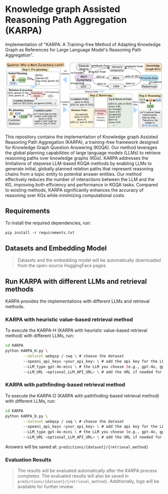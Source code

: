# Knowledge graph Assisted Reasoning Path Aggregation (KARPA)
Implementation of "KARPA: A Training-free Method of Adapting Knowledge Graph as References for Large Language Model's Reasoning Path Aggregation".

<img src="fig1.png" width = "800" />

This repository contains the implementation of Knowledge graph Assisted Reasoning Path Aggregation (KARPA), a training-free framework designed for Knowledge Graph Question Answering (KGQA). Our method leverages the global planning capabilities of large language models (LLMs) to retrieve reasoning paths over knowledge graphs (KGs). KARPA addresses the limitations of stepwise LLM-based KGQA methods by enabling LLMs to generate initial, globally planned relation paths that represent reasoning chains from a topic entity to potential answer entities. Our method effectively reduces the number of interactions between the LLM and the KG, improving both efficiency and performance in KGQA tasks. Compared to existing methods, KARPA significantly enhances the accuracy of reasoning over KGs while minimizing computational costs.

## Requirements
To install the required dependencies, run:
```
pip install -r requirements.txt
```

## Datasets and Embedding Model

> Datasets and the embedding model will be automatically downloaded from the open-source HuggingFace pages.

## Run KARPA with different LLMs and retrieval methods
KARPA provides the implementations with different LLMs and retrieval methods.
### KARPA with heuristic value-based retrieval method

To execute the KARPA-H (KARPA with heuristic value-based retrieval method) with different LLMs, run:

```bash
cd KARPA
python KARPA_H.py \
        --dataset webqsp / cwq \ # choose the dataset
        --opeani_api_keys <your_api_key> \ # add the api key for the LLM
        --LLM_type gpt-4o-mini \ # the LLM you choose (e.g., gpt-4o, gpt-4o-mini)
        --LLM_URL <optional_LLM_API_URL> \ # add the URL if needed for API key
```

### KARPA with pathfinding-based retrieval method

To execute the KARPA-D (KARPA with pathfinding-based retrieval method) with different LLMs, run:

```bash
cd KARPA
python KARPA_D.py \
        --dataset webqsp / cwq \ # choose the dataset
        --opeani_api_keys <your_api_key> \ # add the api key for the LLM
        --LLM_type gpt-4o-mini \ # the LLM you choose (e.g., gpt-4o, gpt-4o-mini)
        --LLM_URL <optional_LLM_API_URL> \ # add the URL if needed for API key
```

Answers will be saved at: `predictions/{dataset}/{retrieval_method}`

### Evaluation Results

> The results will be evaluated automatically after the KARPA process completes. The evaluated results will also be saved in `predictions/{dataset}/{retrieval_method}`. Additionally, logs will be available for further review.
